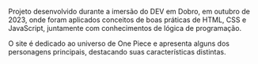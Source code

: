 Projeto desenvolvido durante a imersão do DEV em Dobro, em outubro de 2023, onde foram aplicados conceitos de boas práticas de HTML, CSS e JavaScript, juntamente com conhecimentos de lógica de programação.

O site é dedicado ao universo de One Piece e apresenta alguns dos personagens principais, destacando suas características distintas.
